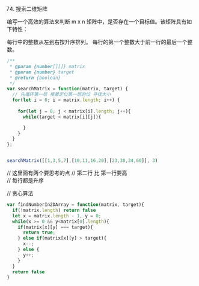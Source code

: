 74. 搜索二维矩阵

编写一个高效的算法来判断 m x n 矩阵中，是否存在一个目标值。该矩阵具有如下特性：

每行中的整数从左到右按升序排列。
每行的第一个整数大于前一行的最后一个整数。

```js
/**
 * @param {number[][]} matrix
 * @param {number} target
 * @return {boolean}
 */
var searchMatrix = function(matrix, target) {
  // 先循环第一层 接着定位第一层的位 寻找大小
  for(let i = 0; i < matrix.length; i++) {
  
    for(let j = 0; j < matrix[i].length; j++){
      while(target < matrix[i][j]){

      }
    }
  }
};


searchMatrix([[1,3,5,7],[10,11,16,20],[23,30,34,60]], 3)
```

// 这里面有两个要思考的点
// 第二行 比 第一行要高  
// 每行都是升序

// 贪心算法

```js
var findNumberIn2DArray = function(matrix, target){
  if(!matrix.length) return false
  let x = matrix.length - 1, y = 0;
  while(x >= 0 && y<matrix[0].length){
    if(matrix[x][y] === target){
      return true;
    } else if(matrix[x][y] > target){
      x--;
    } else {
      y++;
    }
  }
  return false
}
```
